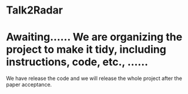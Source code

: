 # Talk2Radar

Awaiting…… We are organizing the project to make it tidy, including instructions, code, etc., ……
===============
We have release the code and we will release the whole project after the paper acceptance.
